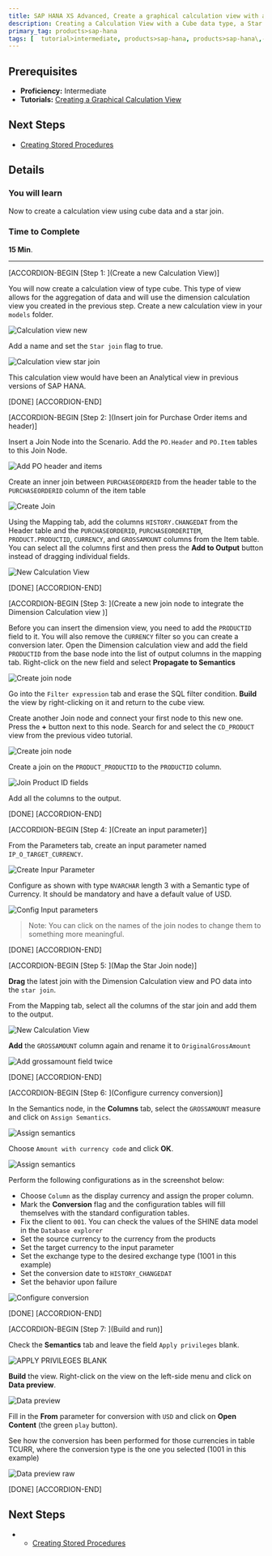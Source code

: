 ```yaml
---
title: SAP HANA XS Advanced, Create a graphical calculation view with a Star join
description: Creating a Calculation View with a Cube data type, a Star Join and a currency conversion
primary_tag: products>sap-hana
tags: [  tutorial>intermediate, products>sap-hana, products>sap-hana\,-express-edition   ]
---
```

## Prerequisites  
- **Proficiency:** Intermediate
- **Tutorials:** [Creating a Graphical Calculation View](http://www.sap.com/developer/tutorials/xsa-graphical-view.html)

## Next Steps
- [Creating Stored Procedures](http://www.sap.com/developer/tutorials/xsa-sqlscript-stored-proc.html)

## Details
### You will learn  
Now to create a calculation view using cube data and a star join.

### Time to Complete
**15 Min**.

---

[ACCORDION-BEGIN [Step 1: ](Create a new Calculation View)]

You will now create a calculation view of type cube. This type of view allows for the aggregation of data and will use the dimension calculation view you created in the previous step. Create a new calculation view in your `models` folder.![Calculation view new](1,png)Add a name and set the `Star join` flag to true.![Calculation view star join](2,png)This calculation view would have been an Analytical view in previous versions of SAP HANA.[DONE][ACCORDION-END][ACCORDION-BEGIN [Step 2: ](Insert join for Purchase Order items and header)]Insert a Join Node into the Scenario. Add the `PO.Header` and `PO.Item` tables to this Join Node.
![Add PO header and items](3.png)


Create an inner join between `PURCHASEORDERID` from the header table to the `PURCHASEORDERID` column of the item table

![Create Join](4.png)


Using the Mapping tab, add the columns `HISTORY.CHANGEDAT` from the Header table and the `PURCHASEORDERID`, `PURCHASEORDERITEM`, `PRODUCT.PRODUCTID`, `CURRENCY`, and `GROSSAMOUNT` columns from the Item table. You can select all the columns first and then press the **Add to Output** button instead of dragging individual fields.

![New Calculation View](5.png)

[DONE]
[ACCORDION-END]

[ACCORDION-BEGIN [Step 3: ](Create a new join node to integrate the Dimension Calculation view )]

Before you can insert the dimension view, you need to add the `PRODUCTID` field to it. You will also remove the `CURRENCY` filter so you can create a conversion later. Open the Dimension calculation view and add the field `PRODUCTID` from the base node into the list of output columns in the mapping tab. Right-click on the new field and select **Propagate to Semantics**

![Create join node](6_1.png)

Go into the `Filter expression` tab and erase the SQL filter condition. **Build** the view by right-clicking on it and return to the cube view.

Create another Join node and connect your first node to this new one. Press the **+** button next to this node. Search for and select the `CD_PRODUCT` view from the previous video tutorial.

![Create join node](6.png)

Create a join on the `PRODUCT_PRODUCTID` to the `PRODUCTID` column.

![Join Product ID fields](7.png)

Add all the columns to the output.

[DONE]
[ACCORDION-END]

[ACCORDION-BEGIN [Step 4: ](Create an input parameter)]

From the Parameters tab, create an input parameter named `IP_O_TARGET_CURRENCY`.

![Create Inpur Parameter](8.png)

Configure as shown with type `NVARCHAR` length 3 with a Semantic type of Currency. It should be mandatory and have a default value of USD.

![Config Input parameters](9.png)

>Note: You can click on the names of the join nodes to change them to something more meaningful.

[DONE]
[ACCORDION-END]

[ACCORDION-BEGIN [Step 5: ](Map the Star Join node)]

**Drag** the latest join with the Dimension Calculation view and PO data into the `star join`.

From the Mapping tab, select all the columns of the star join and add them to the output.

![New Calculation View](10.png)

**Add** the `GROSSAMOUNT` column again and rename it to `OriginalGrossAmount`

![Add grossamount field twice](10_1.png)

[DONE]
[ACCORDION-END]

[ACCORDION-BEGIN [Step 6: ](Configure currency conversion)]

In the Semantics node, in the **Columns** tab, select the `GROSSAMOUNT` measure and click on `Assign Semantics`.

![Assign semantics](11.png)

Choose `Amount with currency code` and click **OK**.

![Assign semantics](12.png)

Perform the following configurations as in the screenshot below:

- Choose `Column` as the display currency and assign the proper column.
- Mark the **Conversion** flag and the configuration tables will fill themselves with the standard configuration tables.
- Fix the client to `001`. You can check the values of the SHINE data model in the `Database explorer`
- Set the source currency to the currency from the products
- Set the target currency to the input parameter
- Set the exchange type to the desired exchange type (1001 in this example)
- Set the conversion date to `HISTORY_CHANGEDAT`
- Set the behavior upon failure

![Configure conversion](13.png)

[DONE]
[ACCORDION-END]

[ACCORDION-BEGIN [Step 7: ](Build and run)]

Check the **Semantics** tab and leave the field `Apply privileges` blank.

![APPLY PRIVILEGES BLANK](16.png)

**Build** the view. Right-click on the view on the left-side menu and click on **Data preview**.

![Data preview](14.png)

Fill in the **From** parameter for conversion with `USD` and click on **Open Content** (the green `play` button).

See how the conversion has been performed for those currencies in table TCURR, where the conversion type is the one you selected (1001 in this example)

![Data preview raw](15.png)

[DONE]
[ACCORDION-END]




## Next Steps
-  - [Creating Stored Procedures](http://www.sap.com/developer/tutorials/xsa-sqlscript-stored-proc.html)
